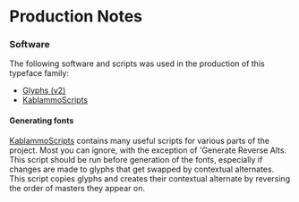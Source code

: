 # Production Notes

### Software

The following software and scripts was used in the production of this typeface family:
* [Glyphs (v2)](https://glyphsapp.com)
* [KablammoScripts](https://github.com/scribbletone/kablammo-scripts)

#### Generating fonts

[KablammoScripts](https://github.com/scribbletone/kablammo-scripts) contains many useful scripts for various parts of the project. Most you can ignore, with the exception of 'Generate Reverse Alts. This script should be run before generation of the fonts, especially if changes are made to glyphs that get swapped by contextual alternates. This script copies glyphs and creates their contextual alternate by reversing the order of masters they appear on.

